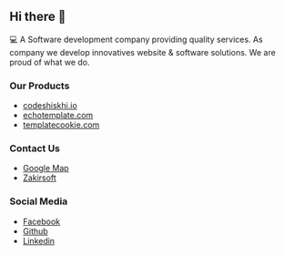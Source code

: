 ## Hi there 👋

💻 A Software development company providing quality services. As company we develop innovatives website & software solutions. We are proud of what we do.

### Our Products
- [codeshiskhi.io](https://codeshikhi.io)
- [echotemplate.com](https://echotemplate.com)
- [templatecookie.com](https://templatecookie.com)

### Contact Us
- [Google Map](https://g.page/zakirsoft)
- [Zakirsoft](https://zakirsoft.com)


### Social Media
- [Facebook](https://facebook.com/zakirsoft20)
- [Github](https://github.com/zakirsoft)
- [Linkedin](https://www.linkedin.com/company/zakirsoft)


<!--
**Here are some ideas to get you started:**

🙋‍♀️ A short introduction - what is your organization all about?
🌈 Contribution guidelines - how can the community get involved?
👩‍💻 Useful resources - where can the community find your docs? Is there anything else the community should know?
🍿 Fun facts - what does your team eat for breakfast?
🧙 Remember, you can do mighty things with the power of [Markdown](https://guides.github.com/features/mastering-markdown/)
-->
